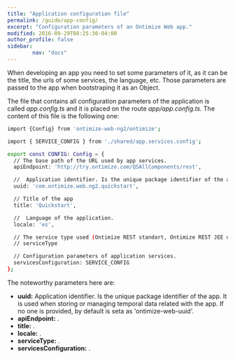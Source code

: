 ```yaml
---
title: "Application configuration file"
permalink: /guide/app-config/
excerpt: "Configuration parameters of an Ontimize Web app."
modified: 2016-09-29T08:25:30-04:00
author_profile: false
sidebar:
        nav: "docs"
---
```


When developing an app you need to set some parameters of it, as it can be the title, the urls of some services, the language, etc. Those parameters are passed to the app when 
bootstraping it as an Object.

The file that contains all configuration parameters of the application is called *app.config.ts* and it is placed on the route *app/app.config.ts*.
The content of this file is the following one:

```bash
import {Config} from 'ontimize-web-ng2/ontimize';

import { SERVICE_CONFIG } from './shared/app.services.config';

export const CONFIG: Config = {
  // The base path of the URL used by app services.
  apiEndpoint: 'http://try.ontimize.com/QSAllComponents/rest',

  //  Application identifier. Is the unique package identifier of the app. It is used when storing or managing temporal data related with the app. By default is set as 'ontimize-web-uuid'.
  uuid: 'com.ontimize.web.ng2.quickstart',

  // Title of the app
  title: 'Quickstart',

  //  Language of the application.
  locale: 'es',

  // The service type used (Ontimize REST standart, Ontimize REST JEE or custom implementation) in the whole application.
  // serviceType

  // Configuration parameters of application services.
  servicesConfiguration: SERVICE_CONFIG
};
```

The noteworthy parameters here are:

* **uuid:** Application identifier. Is the unique package identifier of the app. It is used when storing or managing temporal data related with the app. 
If no one is provided, by default is seta as 'ontimize-web-uuid'.
* **apiEndpoint:** .
* **title:** .
* **locale:** .
* **serviceType:** .
* **servicesConfiguration:** . 